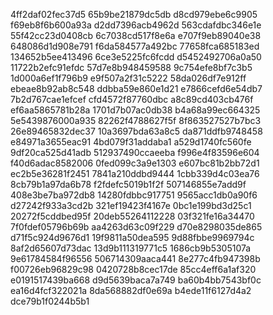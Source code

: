 4ff2daf02fec37d5
65b9be21879dc5db
d8cd979ebe6c9905
f69eb8f6b600a93a
d2dd7396acb4962d
563cdafdbc346e1e
55f42cc23d0408cb
6c7038cd517f8e6a
e707f9eb89040e38
648086d1d908e791
f6da584577a492bc
77658fca685183ed
134652b5ee413496
6ce3e5225fc6fcdd
d5452492706a0a50
11722b2efc91efdc
57d7e8b948459588
9c754efe8bf7c3b5
1d000a6ef1f796b9
e9f507a2f31c5222
58da026df7e912ff
ebeae8b92ab8c548
ddbba59e860e1d21
e7866cefd6e54db7
7b2d767cae1efcef
cfd4572f87760dbc
a8c89cd403cb476f
ef6aa5865781b28a
1701d7b07ac0db38
b4a68a99ec664325
5e5439876000a935
82262f4788627f5f
8f863527527b7bc3
26e89465832dec37
10a3697bda63a8c5
da871ddfb9748458
e84971a3655eac91
4bd079f31addaba1
a529d1740fc560fe
9df20ca525d41adb
512937490ccaeeba
f996e4f83596e604
f40d6adac8582006
0fed099c3a9e1303
e607bc81b2bb72d1
ec2b5e36281f2451
7841a210ddbd9444
1cbb339d4c03ea76
8cb79b1a97da6b78
f2fdefc5019b1f2f
507146855e7add9f
408e3be7ba972db8
14280fdbbc917751
9565acc1db0a90f6
d27242f933a3cd2b
321ef19423f4167e
0bc1e199bd3d25c1
20272f5cddbed95f
20deb55264112228
03f321fe16a34470
7f0fdef05796b69b
aa4263d63c09f229
d70e8298035de865
d71f5c924d9676d1
19f9811a50dea595
9d88fbbe9969794c
8af2d65607d73dac
13d9b111319771c5
1686cb9b5305107a
9e61784584f96556
506714309aaca441
8e277c4fb947398b
f00726eb96829c98
0420728b8cec17de
85cc4eff6a1af320
e0191517439ba668
d9d5639baca7a749
ba60b4bb7543bf0c
ea16d4fcf322021a
8da568882df0e69a
b4ede11f6127d4a2
dce79b1f0244b5b1
